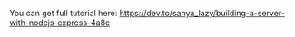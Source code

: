 You can get full tutorial here: https://dev.to/sanya_lazy/building-a-server-with-nodejs-express-4a8c

